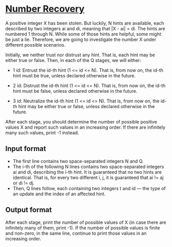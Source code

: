 # [Number Recovery][link]

A positive integer X has been stolen. But luckily, N hints are available, each described by two integers ai and di, meaning that |X - ai| = di. The hints are numbered 1 through N. While some of those hints are helpful, some might be just a lie. Therefore, we are going to investigate the number X under different possible scenarios.

Initially, we neither trust nor distrust any hint. That is, each hint may be either true or false. Then, in each of the Q stages, we will either:

- 1 id: Entrust the id-th hint (1 <= id <= N). That is, from now on, the id-th hint must be true, unless declared otherwise in the future.

- 2 id: Distrust the id-th hint (1 <= id <= N). That is, from now on, the id-th hint must be false, unless declared otherwise in the future.

- 3 id: Neutralize the id-th hint (1 <= id <= N). That is, from now on, the id-th hint may be either true or false, unless declared otherwise in the future.

After each stage, you should determine the number of possible positive values X and report such values in an increasing order. If there are infinitely many such values, print -1 instead.

## Input format

- The first line contains two space-separated integers N and Q.
- The i-th of the following N lines contains two space-separated integers ai and di, describing the i-th hint. It is guaranteed that no two hints are identical. That is, for every two different i, j, it is guaranteed that ai != aj or di != dj.
- Then, Q lines follow, each containing two integers t and id — the type of an update and the index of an affected hint.

## Output format

After each stage, print the number of possible values of X (in case there are infinitely many of them, print -1). If the number of possible values is finite and non-zero, in the same line, continue to print those values in an increasing order.

[link]: https://www.hackerearth.com/practice/data-structures/queues/basics-of-queues/practice-problems/algorithm/number-recovery-0b988eb2/
